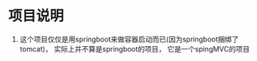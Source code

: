 项目说明
================


1. 这个项目仅仅是用springboot来做容器启动而已(因为springboot捆绑了tomcat)， 实际上并不算是springboot的项目，
 它是一个spingMVC的项目



